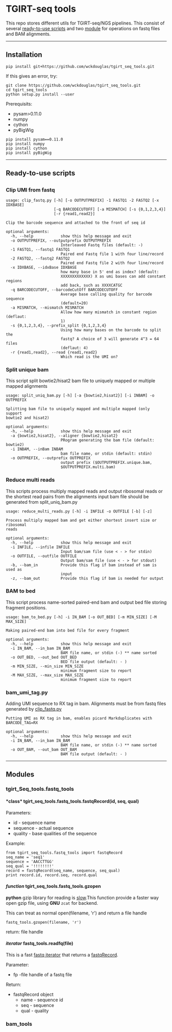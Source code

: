 # TGIRT-seq tools #

This repo stores different utils for TGIRT-seq/NGS pipelines. This consist of several [ready-to-use scripts](#scripts) and two [module](#modules) for operations on fastq files and BAM alignments.

---

## Installation ##

```
pip install git+https://github.com/wckdouglas/tgirt_seq_tools.git
```

If this gives an error, try:

```
git clone https://github.com/wckdouglas/tgirt_seq_tools.git
cd tgirt_seq_tools
python setup.py install --user
```

Prerequisits:

* pysam>0.11.0
* numpy
* cython
* pyBigWig

```
pip install pysam==0.11.0
pip install numpy
pip install cython
pip install pyBigWig
```
---

<h2 id='scripts'> Ready-to-use scripts <h2>

<h3 id='clip'>  Clip UMI from fastq </h3>

```
usage: clip_fastq.py [-h] [-o OUTPUTPREFIX] -1 FASTQ1 -2 FASTQ2 [-x IDXBASE]
                     [-q BARCODECUTOFF] [-a MISMATCH] [-s {0,1,2,3,4}]
                     [-r {read1,read2}]

Clip the barcode sequence and attached to the front of seq id

optional arguments:
  -h, --help            show this help message and exit
  -o OUTPUTPREFIX, --outputprefix OUTPUTPREFIX
                        Interleaved Fastq files (default: -)
  -1 FASTQ1, --fastq1 FASTQ1
                        Paired end Fastq file 1 with four line/record
  -2 FASTQ2, --fastq2 FASTQ2
                        Paired end Fastq file 2 with four line/record
  -x IDXBASE, --idxBase IDXBASE
                        how many base in 5' end as index? (default:
                        XXXXXXXXXXXXX) X as umi bases can add constant regions
                        add back, such as XXXXCATGC
  -q BARCODECUTOFF, --barcodeCutOff BARCODECUTOFF
                        Average base calling quality for barcode sequence
                        (default=20)
  -a MISMATCH, --mismatch MISMATCH
                        Allow how many mismatch in constant region (deflaut:
                        1)
  -s {0,1,2,3,4}, --prefix_split {0,1,2,3,4}
                        Using how many bases on the barcode to split the
                        fastq? A choice of 3 will generate 4^3 = 64 files
                        (deflaut: 4)
  -r {read1,read2}, --read {read1,read2}
                        Which read is the UMI on?

```

### Split unique bam ###

This script split bowtie2/hisat2 bam file to uniquely mapped or multiple mapped alignments


```
usage: split_uniq_bam.py [-h] [-a {bowtie2,hisat2}] [-i INBAM] -o OUTPREFIX

Splitting bam file to uniquely mapped and multiple mapped (only support
bowtie2 and hisat2)

optional arguments:
  -h, --help            show this help message and exit
  -a {bowtie2,hisat2}, --aligner {bowtie2,hisat2}
                        PRogram generating the bam file (default: bowtie2)
  -i INBAM, --inBam INBAM
                        bam file name, or stdin (default: stdin)
  -o OUTPREFIX, --outprefix OUTPREFIX
                        output prefix ($OUTPUTPREFIX.unique.bam,
                        $OUTPUTPREFIX.multi.bam)
```


### Reduce multi reads ###

This scripts process multiply mapped reads and output ribosomal reads or the shortest read pairs from the alignments
input bam file should be generated from split_uniq_bam.py

```
usage: reduce_multi_reads.py [-h] -i INFILE -o OUTFILE [-b] [-z]

Process multiply mapped bam and get either shortest insert size or ribosomal
reads

optional arguments:
  -h, --help            show this help message and exit
  -i INFILE, --infile INFILE
                        Input bam/sam file (use < - > for stdin)
  -o OUTFILE, --outfile OUTFILE
                        Output bam/sam file (use < - > for stdout)
  -b, --bam_in          Provide this flag if bam instead of sam is used as
                        input
  -z, --bam_out         Provide this flag if bam is needed for output
```


### BAM to bed ###
This script process name-sorted paired-end bam and output bed file storing fragment positions.

```
usage: bam_to_bed.py [-h] -i IN_BAM [-o OUT_BED] [-m MIN_SIZE] [-M MAX_SIZE]

Making paired-end bam into bed file for every fragment

optional arguments:
  -h, --help            show this help message and exit
  -i IN_BAM, --in_bam IN_BAM
                        BAM file name, or stdin (-) ** name sorted
  -o OUT_BED, --out_bed OUT_BED
                        BED file output (default: - )
  -m MIN_SIZE, --min_size MIN_SIZE
                        minimum fragment size to report
  -M MAX_SIZE, --max_size MAX_SIZE
                        minimum fragment size to report
```

### bam_umi_tag.py ###

Adding UMI sequence to RX tag in bam. Alignments must be from fastq files generated by [clip_fastq.py](#clip)

```
Putting UMI as RX tag in bam, enables picard Markduplicates with
BARCODE_TAG=RX

optional arguments:
  -h, --help            show this help message and exit
  -i IN_BAM, --in_bam IN_BAM
                        BAM file name, or stdin (-) ** name sorted
  -o OUT_BAM, --out_bam OUT_BAM
                        BAM file output (default: - )
```

---

<h2 id='modules'> Modules </h2>

### tgirt_Seq_tools.fastq_tools ###

<h4 id='fastq_record'> *class* tgirt_seq_tools.fastq_tools.fastqRecord(id, seq, qual) </h4>

Parameters:
- id - sequence name
- sequence -  actual sequence
- quality - base qualities of the sequence

Example:
```
from tgirt_seq_tools.fastq_tools import fastqRecord
seq_name = 'seq1'
sequence = 'AACCTTGG'
seq_qual = '!!!!!!!!'
record = fastqRecord(seq_name, sequence, seq_qual)
print record.id, record.seq, record.qual
```


#### *function* tgirt_seq_tools.fastq_tools.gzopen ####

**python** gzip library for reading is [slow](http://aripollak.com/pythongzipbenchmarks/).This function provide a faster way open gzip file, using **GNU** ```zcat``` for backend.

This can treat as normal open(filename, 'r') and return a file handle

```
fastq_tools.gzopen(filename, 'r')
```

return: file handle

#### *iterator* fastq_tools.readfq(file) ####

This is a fast [fastq iterator](https://github.com/lh3/readfq/blob/master/readfq.py) that returns a [fastqRecord](#fastq_record).

Parameter:

* fp -file handle of a fastq file

Return:

* fastqRecord object
    * name - sequence id
    * seq - sequence
    * qual - quality


### bam_tools ###
